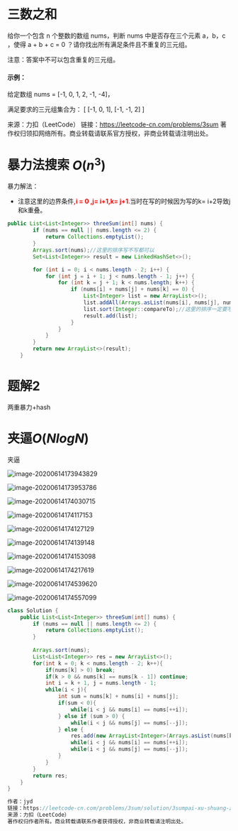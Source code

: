# 三数之和

给你一个包含 n 个整数的数组 nums，判断 nums 中是否存在三个元素 a，b，c ，使得 a + b + c = 0 ？请你找出所有满足条件且不重复的三元组。

注意：答案中不可以包含重复的三元组。

 

#### 示例：

给定数组 nums = [-1, 0, 1, 2, -1, -4]，

满足要求的三元组集合为：
[
  [-1, 0, 1],
  [-1, -1, 2]
]

来源：力扣（LeetCode）
链接：https://leetcode-cn.com/problems/3sum
著作权归领扣网络所有。商业转载请联系官方授权，非商业转载请注明出处。



# 暴力法搜索 $O(n^3)$

暴力解法：

- 注意这里的边界条件<strong style="color:red;">,i = 0 ,j= i+1,k= j+1</strong>.当时在写的时候因为写的k= i+2导致j和k重叠。

```java
public List<List<Integer>> threeSum(int[] nums) {
        if (nums == null || nums.length <= 2) {
            return Collections.emptyList();
        }
        Arrays.sort(nums);//这里的排序写不写都可以
        Set<List<Integer>> result = new LinkedHashSet<>();

        for (int i = 0; i < nums.length - 2; i++) {
            for (int j = i + 1; j < nums.length - 1; j++) {
                for (int k = j + 1; k < nums.length; k++) {
                    if (nums[i] + nums[j] + nums[k] == 0) {
                        List<Integer> list = new ArrayList<>();
                        list.addAll(Arrays.asList(nums[i], nums[j], nums[k]));
                        list.sort(Integer::compareTo);//这里的排序一定要写
                        result.add(list);
                    }
                }
            }
        }
        return new ArrayList<>(result);
    }
```



# 题解2

两重暴力+hash

# 夹逼*O*(*N**l**o**g**N*)

夹逼


![image-20200614173943829](image/image-20200614173943829.png)

![image-20200614173953786](image/image-20200614173953786.png)

![image-20200614174030715](image/image-20200614174030715.png)

![image-20200614174117153](image/image-20200614174117153.png)

![image-20200614174127129](image/image-20200614174127129.png)

![image-20200614174139148](image/image-20200614174139148.png)

![image-20200614174153098](image/image-20200614174153098.png)

![image-20200614174217619](image/image-20200614174217619.png)

![image-20200614174539620](image/image-20200614174539620.png)

![image-20200614174557099](image/image-20200614174557099.png)



```java
class Solution {
    public List<List<Integer>> threeSum(int[] nums) {
        if (nums == null || nums.length <= 2) {
            return Collections.emptyList();
        }
        
        Arrays.sort(nums);
        List<List<Integer>> res = new ArrayList<>();
        for(int k = 0; k < nums.length - 2; k++){
            if(nums[k] > 0) break;
            if(k > 0 && nums[k] == nums[k - 1]) continue;
            int i = k + 1, j = nums.length - 1;
            while(i < j){
                int sum = nums[k] + nums[i] + nums[j];
                if(sum < 0){
                    while(i < j && nums[i] == nums[++i]);
                } else if (sum > 0) {
                    while(i < j && nums[j] == nums[--j]);
                } else {
                    res.add(new ArrayList<Integer>(Arrays.asList(nums[k], nums[i], nums[j])));
                    while(i < j && nums[i] == nums[++i]);
                    while(i < j && nums[j] == nums[--j]);
                }
            }
        }
        return res;
    }
}

作者：jyd
链接：https://leetcode-cn.com/problems/3sum/solution/3sumpai-xu-shuang-zhi-zhen-yi-dong-by-jyd/
来源：力扣（LeetCode）
著作权归作者所有。商业转载请联系作者获得授权，非商业转载请注明出处。
```

